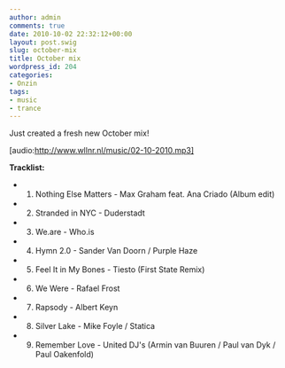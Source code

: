 ```yaml
---
author: admin
comments: true
date: 2010-10-02 22:32:12+00:00
layout: post.swig
slug: october-mix
title: October mix
wordpress_id: 204
categories:
- Onzin
tags:
- music
- trance
---
```


Just created a fresh new October mix!

[audio:http://www.wllnr.nl/music/02-10-2010.mp3]

<!-- more -->

**Tracklist:**




  * 1. Nothing Else Matters - Max Graham feat. Ana Criado (Album edit)


  * 2. Stranded in NYC - Duderstadt


  * 3. We.are - Who.is


  * 4. Hymn 2.0 - Sander Van Doorn / Purple Haze


  * 5. Feel It in My Bones - Tiesto (First State Remix)


  * 6. We Were - Rafael Frost


  * 7. Rapsody - Albert Keyn


  * 8. Silver Lake - Mike Foyle / Statica


  * 9. Remember Love - United DJ's (Armin van Buuren / Paul van Dyk / Paul Oakenfold)


